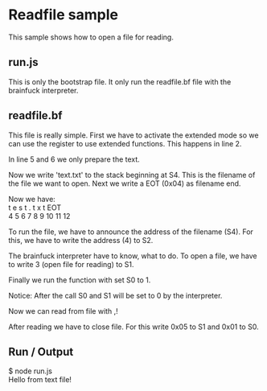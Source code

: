 Readfile sample
================

This sample shows how to open a file for reading.

run.js
------

This is only the bootstrap file. It only run the readfile.bf file with the brainfuck interpreter.

readfile.bf
-------

This file is really simple. First we have to activate the extended mode so we can use the register to use extended functions. This happens in line 2.

In line 5 and 6 we only prepare the text.

Now we write 'text.txt' to the stack beginning at S4. This is the filename of the file we want to open. Next we write a EOT (0x04) as filename end.

Now we have:<br />
t e s t . t x  t  EOT <br />
4 5 6 7 8 9 10 11 12

To run the file, we have to announce the address of the filename (S4). For this, we have to write the address (4) to S2.

The brainfuck interpreter have to know, what to do. To open a file, we have to write 3 (open file for reading) to S1.

Finally we run the function with set S0 to 1.

Notice: After the call S0 and S1 will be set to 0 by the interpreter.

Now we can read from file with ,!

After reading we have to close file. For this write 0x05 to S1 and 0x01 to S0.


Run / Output
------

$ node run.js<br />
Hello from text file!
